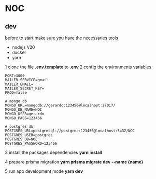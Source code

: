 # NOC

## dev
before to start make sure you have the necessaries tools 
  * nodejs V20
  * docker
  * yarn

1 clone the file __.env.template__ to __.env__ 
2 config the environments variables
```
PORT=3000
MAILER_SERVICE=gmail
MAILER_EMAIL=
MAILER_SECRET_KEY=
PROD=false

# mongo db
MONGO_URL=mongodb://gerardo:123456@localhost:27017/
MONGO_DB_NAME=NOC
MONGO_USER=gerardo
MONGO_PASS=123456

# postgres db
POSTGRES_URL=postgresql://postgres:123456@localhost:5432/NOC
POSTGRES_USER=postgres
POSTGRES_DB=NOC
POSTGRES_PASSWORD=123456

``` 

3 install the packages dependencies __yarn install__

4 prepare prisma migration __yarn prisma migrate dev --name {name}__

5 run app development mode __yarn dev__

